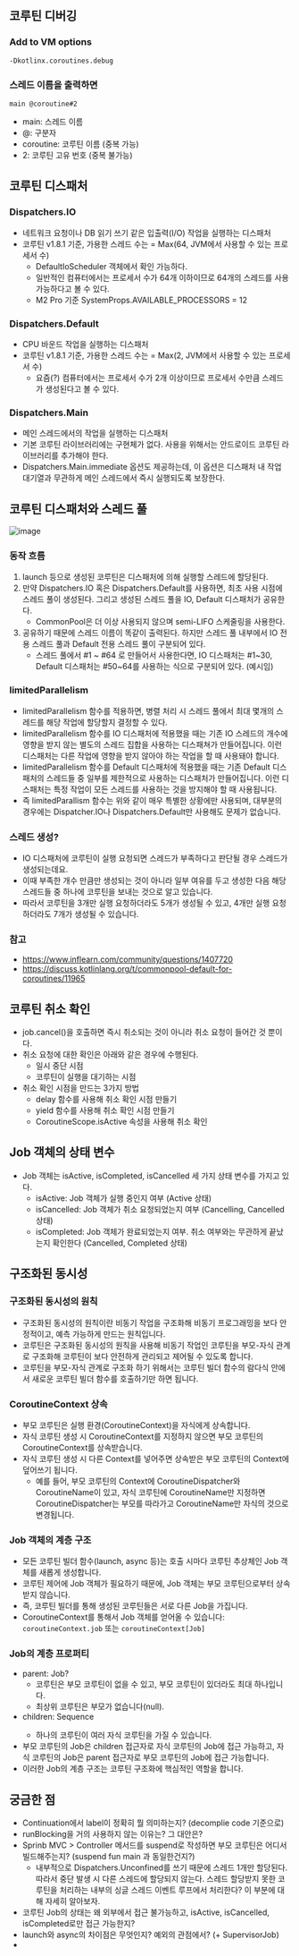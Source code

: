 ## 코루틴 디버깅

### Add to VM options
```plaintext
-Dkotlinx.coroutines.debug
```

### 스레드 이름을 출력하면
```plaintext
main @coroutine#2
```
- main: 스레드 이름
- @: 구분자
- coroutine: 코루틴 이름 (중복 가능)
- 2: 코루틴 고유 번호 (중복 불가능)

## 코루틴 디스패처

### Dispatchers.IO

- 네트워크 요청이나 DB 읽기 쓰기 같은 입출력(I/O) 작업을 실행하는 디스패처
- 코루틴 v1.8.1 기준, 가용한 스레드 수는 = Max(64, JVM에서 사용할 수 있는 프로세서 수)
  - DefaultIoScheduler 객체에서 확인 가능하다.
  - 일반적인 컴퓨터에서는 프로세서 수가 64개 이하이므로 64개의 스레드를 사용 가능하다고 볼 수 있다.
  - M2 Pro 기준 SystemProps.AVAILABLE_PROCESSORS = 12

### Dispatchers.Default

- CPU 바운드 작업을 실행하는 디스패처
- 코루틴 v1.8.1 기준, 가용한 스레드 수는 = Max(2, JVM에서 사용할 수 있는 프로세서 수)
  - 요즘(?) 컴퓨터에서는 프로세서 수가 2개 이상이므로 프로세서 수만큼 스레드가 생성된다고 볼 수 있다.

### Dispatchers.Main

- 메인 스레드에서의 작업을 실행하는 디스패처
- 기본 코루틴 라이브러리에는 구현체가 없다. 사용을 위해서는 안드로이드 코루틴 라이브러리를 추가해야 한다.
- Dispatchers.Main.immediate 옵션도 제공하는데, 이 옵션은 디스패처 내 작업 대기열과 무관하게 메인 스레드에서 즉시 실행되도록 보장한다.

## 코루틴 디스패처와 스레드 풀

![image](https://github.com/user-attachments/assets/c165fdb5-3bbf-45d4-be9a-28b335d58265)

### 동작 흐름

1. launch 등으로 생성된 코루틴은 디스패처에 의해 실행할 스레드에 할당된다.
2. 만약 Dispatchers.IO 혹은 Dispatchers.Default를 사용하면, 최초 사용 시점에 스레드 풀이 생성된다. 그리고 생성된 스레드 풀을 IO, Default 디스패처가 공유한다.
   - CommonPool은 더 이상 사용되지 않으며 semi-LIFO 스케줄링을 사용한다.
3. 공유하기 때문에 스레드 이름이 똑같이 출력된다. 하지만 스레드 풀 내부에서 IO 전용 스레드 풀과 Default 전용 스레드 풀이 구분되어 있다.
   - 스레드 풀에서 #1 ~ #64 로 만들어서 사용한다면, IO 디스패처는 #1~30, Default 디스패처는 #50~64를 사용하는 식으로 구분되어 있다. (예시임)

### limitedParallelism

- limitedParallelism 함수를 적용하면, 병렬 처리 시 스레드 풀에서 최대 몇개의 스레드를 해당 작업에 할당할지 결정할 수 있다. 
- limitedParallelism 함수를 IO 디스패처에 적용했을 때는 기존 IO 스레드의 개수에 영향을 받지 않는 별도의 스레드 집합을 사용하는 디스패쳐가 만들어집니다. 이런 디스패처는 다른 작업에 영향을 받지 않아야 하는 작업을 할 때 사용돼야 합니다. 
- limitedParallelism 함수를 Default 디스패처에 적용했을 때는 기존 Default 디스패처의 스레드들 중 일부를 제한적으로 사용하는 디스패처가 만들어집니다. 이런 디스패처는 특정 작업이 모든 스레드를 사용하는 것을 방지해야 할 때 사용됩니다. 
- 즉 limitedParallism 함수는 위와 같이 매우 특별한 상황에만 사용되며, 대부분의 경우에는 Dispatcher.IO나 Dispatchers.Default만 사용해도 문제가 없습니다.
  
### 스레드 생성?

- IO 디스패처에 코루틴이 실행 요청되면 스레드가 부족하다고 판단될 경우 스레드가 생성되는데요. 
- 이때 부족한 개수 만큼만 생성되는 것이 아니라 일부 여유를 두고 생성한 다음 해당 스레드들 중 하나에 코루틴을 보내는 것으로 알고 있습니다. 
- 따라서 코루틴을 3개만 실행 요청하더라도 5개가 생성될 수 있고, 4개만 실행 요청하더라도 7개가 생성될 수 있습니다.

### 참고

- https://www.inflearn.com/community/questions/1407720
- https://discuss.kotlinlang.org/t/commonpool-default-for-coroutines/11965

## 코루틴 취소 확인

- job.cancel()을 호출하면 즉시 취소되는 것이 아니라 취소 요청이 들어간 것 뿐이다.
- 취소 요청에 대한 확인은 아래와 같은 경우에 수행된다.
  - 일시 중단 시점
  - 코루틴이 실행을 대기하는 시점
- 취소 확인 시점을 만드는 3가지 방법
  - delay 함수를 사용해 취소 확인 시점 만들기
  - yield 함수를 사용해 취소 확인 시점 만들기
  - CoroutineScope.isActive 속성을 사용해 취소 확인

## Job 객체의 상태 변수

- Job 객체는 isActive, isCompleted, isCancelled 세 가지 상태 변수를 가지고 있다.
  - isActive: Job 객체가 실행 중인지 여부 (Active 상태)
  - isCancelled: Job 객체가 취소 요청되었는지 여부 (Cancelling, Cancelled 상태)
  - isCompleted: Job 객체가 완료되었는지 여부. 취소 여부와는 무관하게 끝났는지 확인한다 (Cancelled, Completed 상태)

## 구조화된 동시성

### 구조화된 동시성의 원칙
- 구조화된 동시성의 원칙이란 비동기 작업을 구조화해 비동기 프로그래밍을 보다 안정적이고, 예측 가능하게 만드는 원칙입니다.
- 코루틴은 구조화된 동시성의 원칙을 사용해 비동기 작업인 코루틴을 부모-자식 관계로 구조화해 코루틴이 보다 안전하게 관리되고 제어될 수 있도록 합니다.
- 코루틴을 부모-자식 관계로 구조화 하기 위해서는 코루틴 빌더 함수의 람다식 안에서 새로운 코루틴 빌더 함수를 호출하기만 하면 됩니다.

### CoroutineContext 상속
- 부모 코루틴은 실행 환경(CoroutineContext)을 자식에게 상속합니다.
- 자식 코루틴 생성 시 CoroutineContext를 지정하지 않으면 부모 코루틴의 CoroutineContext를 상속받습니다.
- 자식 코루틴 생성 시 다른 Context를 넣어주면 상속받은 부모 코루틴의 Context에 덮어쓰기 됩니다.
  - 예를 들어, 부모 코루틴의 Context에 CoroutineDispatcher와 CoroutineName이 있고, 자식 코루틴에 CoroutineName만 지정하면 CoroutineDispatcher는 부모를 따라가고 CoroutineName만 자식의 것으로 변경됩니다.

### Job 객체의 계층 구조
- 모든 코루틴 빌더 함수(launch, async 등)는 호출 시마다 코루틴 추상체인 Job 객체를 새롭게 생성합니다.
- 코루틴 제어에 Job 객체가 필요하기 때문에, Job 객체는 부모 코루틴으로부터 상속 받지 않습니다.
- 즉, 코루틴 빌더를 통해 생성된 코루틴들은 서로 다른 Job을 가집니다.
- CoroutineContext를 통해서 Job 객체를 얻어올 수 있습니다: `coroutineContext.job` 또는 `coroutineContext[Job]`

### Job의 계층 프로퍼티
- parent: Job?
  - 코루틴은 부모 코루틴이 없을 수 있고, 부모 코루틴이 있더라도 최대 하나입니다.
  - 최상위 코루틴은 부모가 없습니다(null).
- children: Sequence<Job>
  - 하나의 코루틴이 여러 자식 코루틴을 가질 수 있습니다.
- 부모 코루틴의 Job은 children 접근자로 자식 코루틴의 Job에 접근 가능하고, 자식 코루틴의 Job은 parent 접근자로 부모 코루틴의 Job에 접근 가능합니다.
- 이러한 Job의 계층 구조는 코루틴 구조화에 핵심적인 역할을 합니다.

## 궁금한 점

- Continuation에서 label이 정확히 뭘 의미하는지? (decomplie code 기준으로)
- runBlocking을 거의 사용하지 않는 이유는? 그 대안은?
- Sprinb MVC > Controller 메서드를 suspend로 작성하면 부모 코루틴은 어디서 빌드해주는지? (suspend fun main 과 동일한건지?)
  - 내부적으로 Dispatchers.Unconfined를 쓰기 때문에 스레드 1개만 할당된다. 따라서 중단 발생 시 다른 스레드에 할당되지 않는다. 스레드 할당받지 못한 코루틴을 처리하는 내부의 싱글 스레드 이벤트 루프에서 처리한다? 이 부분에 대해 자세히 알아보자.
- 코루틴 Job의 상태는 왜 외부에서 접근 불가능하고, isActive, isCancelled, isCompleted로만 접근 가능한지?
- launch와 async의 차이점은 무엇인지? 예외의 관점에서? (+ SupervisorJob)
- 